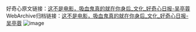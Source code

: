 好奇心原文链接：[这不是电影，吸血鬼真的就在你身后_文化_好奇心日报-吴亭蓉](https://www.qdaily.com/articles/555.html)
WebArchive归档链接：[这不是电影，吸血鬼真的就在你身后_文化_好奇心日报-吴亭蓉](http://web.archive.org/web/20190623145302/https://www.qdaily.com/articles/555.html)
![image](http://ww3.sinaimg.cn/large/007d5XDply1g3v43q8hddj30u03nzb29)